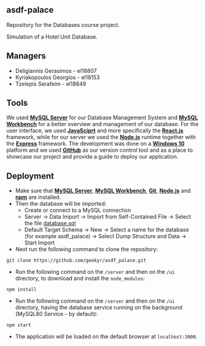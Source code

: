 asdf-palace
-----------

Repository for the Databases course project. 

Simulation of a Hotel Unit Database.

## Managers
* Deligiannis Gerasimos - el18807
* Kyriakopoulos Georgios - el18153
* Tzelepis Serafeim - el18849

## Tools
We used **[MySQL Server](https://dev.mysql.com/downloads/mysql/)** for our Database Management System and **[MySQL Workbench](https://www.mysql.com/products/workbench/)** for a better overview and management of our database. For the user interface, we used **[JavaSciprt](https://www.javascript.com/)** and more specifically the **[React.js](https://reactjs.org/)** framework, while for our server we used the **[Node.js](https://nodejs.org/en/)** runtime together with the **[Express](http://expressjs.com/)** framework. The development was done on a **[Windows 10](https://www.microsoft.com/en-us/software-download/windows10ISO)** platform and we used **[GitHub](https://github.com/)** as our version control tool and as a place to showcase our project and provide a guide to deploy our application.

## Deployment
* Make sure that **[MySQL Server](https://dev.mysql.com/downloads/mysql/)**, **[MySQL Workbench](https://www.mysql.com/products/workbench/)**, **[Git](https://git-scm.com/downloads)**, **[Node.js](https://nodejs.org/en/)** and **[npm](https://www.npmjs.com/package/download)** are installed.
* Then the database will be imported:
  * Create or connect to a MySQL connection
  * Server → Data Import → Import from Self-Contained File → Select the file [database.sql](https://github.com/geokyr/asdf-palace/blob/main/database.sql)
  * Default Target Schema → New → Select a name for the database (for example asdf_palace) → Select Dump Structure and Data → Start Import
* Next run the following command to clone the repository:
```
git clone https://github.com/geokyr/asdf_palace.git
```
* Run the following command on the `/server` and then on the `/ui` directory, to download and install the `node_modules`:
```
npm install
```
* Run the following command on the `/server` and then on the `/ui` directory, having the database service running on the background (MySQL80 Service - by default):
```
npm start
```
* The application will be loaded on the default browser at `localhost:3000`.

